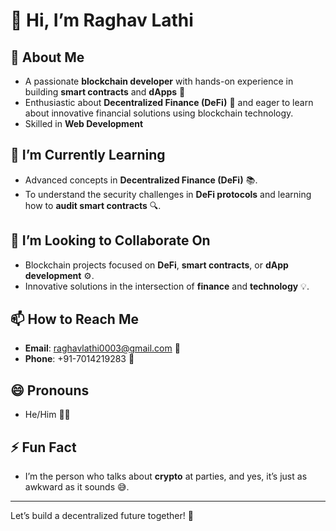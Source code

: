 # 👋 Hi, I’m Raghav Lathi 
## 👀 About Me
- A passionate **blockchain developer** with hands-on experience in building **smart contracts** and **dApps** 🔐
- Enthusiastic about **Decentralized Finance (DeFi)** 💸 and eager to learn about innovative financial solutions using blockchain technology.
- Skilled in **Web Development** 

## 🌱 I’m Currently Learning
- Advanced concepts in **Decentralized Finance (DeFi)** 📚.
- To understand the security challenges in **DeFi protocols** and learning how to **audit smart contracts** 🔍.

## 💞️ I’m Looking to Collaborate On
- Blockchain projects focused on **DeFi**, **smart contracts**, or **dApp development** ⚙️.
- Innovative solutions in the intersection of **finance** and **technology** 💡.

## 📫 How to Reach Me
- **Email**: raghavlathi0003@gmail.com 📧
- **Phone**: +91-7014219283 📱

## 😄 Pronouns
- He/Him 🙋‍♂️

## ⚡ Fun Fact
- I’m the person who talks about **crypto** at parties, and yes, it’s just as awkward as it sounds 😅.

---

Let’s build a decentralized future together! 🚀
